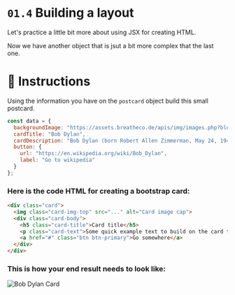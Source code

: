 # `01.4` Building a layout

Let's practice a little bit more about using JSX for creating HTML.

Now we have another object that is jsut a bit more complex that the last one.

# :speech_balloon: Instructions

Using the information you have on the `postcard` object build this small postcard.

```js
const data = {
  backgroundImage: "https://assets.breatheco.de/apis/img/images.php?blob&tags=bobdylan",
  cardTitle: "Bob Dylan",
  cardDescription: "Bob Dylan (born Robert Allen Zimmerman, May 24, 1941) is an American singer-songwriter, author, and artist who has been an influential figure in popular music and culture for more than five decades.",
  button: {
    url: "https://en.wikipedia.org/wiki/Bob_Dylan",
    label: "Go to wikipedia"
  }
};
```
### Here is the code HTML for creating a bootstrap card:

```html
<div class="card">
  <img class="card-img-top" src="..." alt="Card image cap">
  <div class="card-body">
    <h5 class="card-title">Card title</h5>
    <p class="card-text">Some quick example text to build on the card title and make up the bulk of the card's content.</p>
    <a href="#" class="btn btn-primary">Go somewhere</a>
  </div>
</div>
````

### This is how your end result needs to look like:

![Bob Dylan Card](/asset/01.4-bobdylan-postcard.png "Bob Dylan Bootstrap Card")

